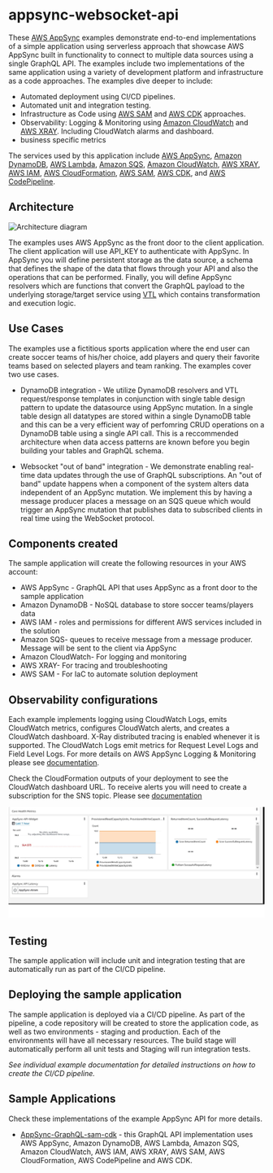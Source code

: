 # appsync-websocket-api

These [AWS AppSync](https://aws.amazon.com/appsync/) examples demonstrate end-to-end implementations of a simple application using serverless approach that showcase AWS AppSync built in functionality to connect to multiple data sources using a single GraphQL API. The examples include two implementations of the same application using a variety of development platform and infrastructure as a code approaches. The examples dive deeper to include:

- Automated deployment using CI/CD pipelines.
- Automated unit and integration testing.
- Infrastructure as Code using [AWS SAM](https://aws.amazon.com/serverless/sam/) and [AWS CDK](https://aws.amazon.com/serverless/sam/) approaches.
- Observability: Logging & Monitoring using [Amazon CloudWatch](https://aws.amazon.com/cloudwatch/) and [AWS XRAY](https://aws.amazon.com/xray/). Including CloudWatch alarms and dashboard.
- business specific metrics

The services used by this application include [AWS AppSync](https://aws.amazon.com/appsync/), [Amazon DynamoDB](https://aws.amazon.com/dynamodb/), [AWS Lambda](https://aws.amazon.com/lambda/), [Amazon SQS](https://aws.amazon.com/sqs/), [Amazon CloudWatch](https://aws.amazon.com/cloudwatch/), [AWS XRAY](https://aws.amazon.com/xray/), [AWS IAM](https://aws.amazon.com/iam/), [AWS CloudFormation](https://aws.amazon.com/cloudformation/), [AWS SAM](https://aws.amazon.com/serverless/sam/), [AWS CDK](https://aws.amazon.com/cdk/), and [AWS CodePipeline](https://aws.amazon.com/codepipeline/).

## Architecture

![Architecture diagram](./assets/initial_architecture-ddb-sqs.jpg)

The examples uses AWS AppSync as the front door to the client application. The client application will use API_KEY to authenticate with AppSync. In AppSync you will define persistent storage as the data source, a schema that defines the shape of the data that flows through your API and also the operations that can be performed. Finally, you will define AppSync resolvers which are functions that convert the GraphQL payload to the underlying storage/target service using [VTL](https://velocity.apache.org/engine/1.7/user-guide.html) which contains transformation and execution logic.

## Use Cases

The examples use a fictitious sports application where the end user can create soccer teams of his/her choice, add players and query their favorite teams based on selected players and team ranking. The examples cover two use cases.

- DynamoDB integration - We utilize DynamoDB resolvers and VTL request/response templates in conjunction with single table design pattern to update the datasource using AppSync mutation. In a single table design all datatypes are stored within a single DynamoDB table and this can be a very efficient way of perfomring CRUD operations on a DynamoDB table using a single API call. This is a reccommended architecture when data access patterns are known before you begin building your tables and GraphQL schema.

- Websocket "out of band" integration - We demonstrate enabling real-time data updates through the use of GraphQL subscriptions. An "out of band" update happens when a component of the system alters data independent of an AppSync mutation.  We implement this by having a message producer places a message on an SQS queue which would trigger an AppSync mutation that publishes data to subscribed clients in real time using the WebSocket protocol.

## Components created

The sample application will create the following resources in your AWS account:

- AWS AppSync - GraphQL API that uses AppSync as a front door to the sample application
- Amazon DynamoDB - NoSQL database to store soccer teams/players data
- AWS IAM - roles and permissions for different AWS services included in the solution
- Amazon SQS- queues to receive message from a message producer. Message will be sent to the client via AppSync
- Amazon CloudWatch- For logging and monitoring
- AWS XRAY- For tracing and troubleshooting
- AWS SAM - For IaC to automate solution deployment

## Observability configurations

Each example implements logging using CloudWatch Logs, emits CloudWatch metrics, configures CloudWatch alerts, and creates a CloudWatch dashboard. X-Ray distributed tracing is enabled whenever it is supported. The CloudWatch Logs emit metrics for Request Level Logs and Field Level Logs. For more details on AWS AppSync Logging & Monitoring please see [documentation](https://docs.aws.amazon.com/appsync/latest/devguide/monitoring.html).

Check the CloudFormation outputs of your deployment to see the CloudWatch dashboard URL. To receive alerts you will need to create a subscription for the SNS topic. Please see [documentation](https://docs.aws.amazon.com/sns/latest/dg/sns-create-subscribe-endpoint-to-topic.html)

![CloudWatch Dashboard](./assets/dashboard.jpg)

## Testing  

The sample application will include unit and integration testing that are automatically run as part of the CI/CD pipeline.

## Deploying the sample application

The sample application is deployed via a CI/CD pipeline. As part of the pipeline, a code repository will be created to store the application code, as well as two environments - staging and production. Each of the environments will have all necessary resources. The build stage will automatically perform all unit tests and Staging will run integration tests.

*See individual example documentation for detailed instructions on how to create the CI/CD pipeline.*

## Sample Applications

Check these implementations of the example AppSync API for more details.

- [AppSync-GraphQL-sam-cdk](./AppSync-GraphQL-sam-cdk) - this GraphQL API implementation uses AWS AppSync, Amazon DynamoDB, AWS Lambda, Amazon SQS, Amazon CloudWatch, AWS IAM, AWS XRAY, AWS SAM, AWS CloudFormation, AWS CodePipeline and AWS CDK.
